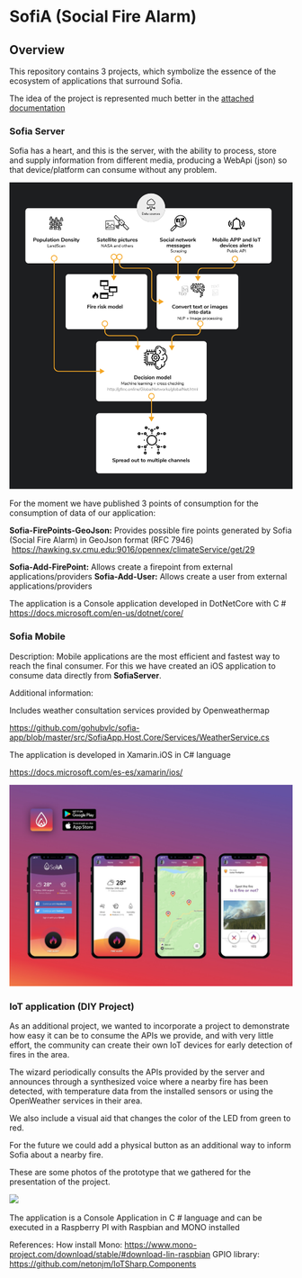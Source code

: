# SofiA (Social Fire Alarm)

## Overview

This repository contains 3 projects, which symbolize the essence of the ecosystem of applications that surround Sofia.

The idea of the project is represented much better in the [attached documentation](
https://2018.spaceappschallenge.org/challenges/volcanoes-icebergs-and-asteroids-oh-my/real-time-fire-app/teams/gohub/project)


### Sofia Server

Sofia has a heart, and this is the server, with the ability to process, store and supply information from different media, producing a WebApi (json) so that device/platform can consume without any problem.


![](https://github.com/gohubvlc/sofia-project/raw/master/diagrams/SofiaSummary.jpg)



For the moment we have published 3 points of consumption for the consumption of data of our application:


**Sofia-FirePoints-GeoJson:** Provides possible fire points generated by Sofia (Social Fire Alarm) in GeoJson format (RFC 7946)
 https://hawking.sv.cmu.edu:9016/opennex/climateService/get/29

**Sofia-Add-FirePoint:** Allows create a firepoint from external applications/providers
**Sofia-Add-User:** Allows create a user from external applications/providers

The application is a Console application developed in DotNetCore with C #
https://docs.microsoft.com/en-us/dotnet/core/

### Sofia Mobile

Description:
Mobile applications are the most efficient and fastest way to reach the final consumer. For this we have created an iOS application to consume data directly from **SofiaServer**.

Additional information:

Includes weather consultation services provided by Openweathermap

https://github.com/gohubvlc/sofia-app/blob/master/src/SofiaApp.Host.Core/Services/WeatherService.cs

The application is developed in Xamarin.iOS in C# language 

https://docs.microsoft.com/es-es/xamarin/ios/


![](https://github.com/gohubvlc/sofia-project/raw/master/images/APP%20Mockup.jpg)



### IoT application (DIY Project)

As an additional project, we wanted to incorporate a project to demonstrate how easy it can be to consume the APIs we provide, and with very little effort, the community can create their own IoT devices for early detection of fires in the area.

The wizard periodically consults the APIs provided by the server and announces through a synthesized voice where a nearby fire has been detected, with temperature data from the installed sensors or using the OpenWeather services in their area.

We also include a visual aid that changes the color of the LED from green to red.

For the future we could add a physical button as an additional way to inform Sofia about a nearby fire.

These are some photos of the prototype that we gathered for the presentation of the project.


![](https://github.com/gohubvlc/sofia-app/raw/master/Assets/iot.png)



The application is a Console Application in C # language and can be executed in a Raspberry PI with Raspbian and MONO installed

References:
How install Mono: https://www.mono-project.com/download/stable/#download-lin-raspbian
GPIO library: https://github.com/netonjm/IoTSharp.Components
